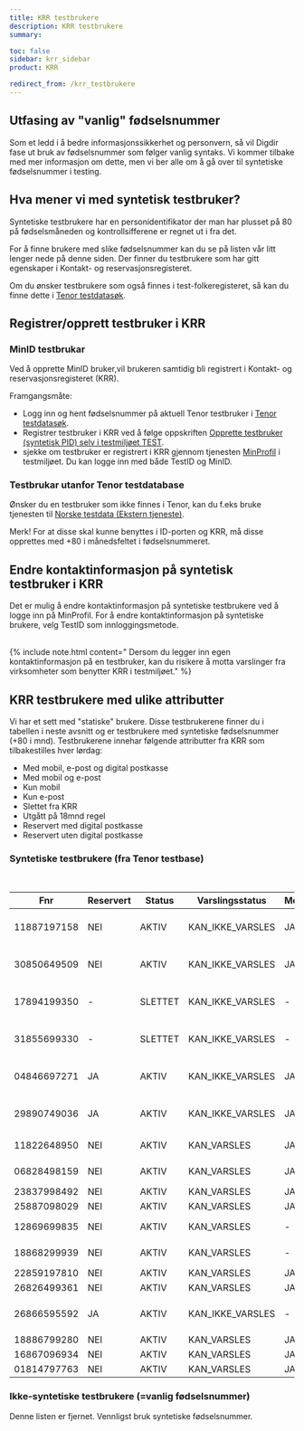 ```yaml
---
title: KRR testbrukere
description: KRR testbrukere
summary:

toc: false
sidebar: krr_sidebar
product: KRR

redirect_from: /krr_testbrukere
---
```


## Utfasing av "vanlig" fødselsnummer

Som et ledd i å bedre informasjonssikkerhet og personvern, så vil Digdir fase ut bruk av fødselsnummer som følger vanlig syntaks. Vi kommer tilbake med mer informasjon om dette, men vi ber alle om å gå over til syntetiske fødselsnummer i testing.

## Hva mener vi med syntetisk testbruker?

Syntetiske testbrukere har en personidentifikator der man har plusset på 80 på fødselsmåneden og kontrollsifferene er regnet ut i fra det.

For å finne brukere med slike fødselsnummer kan du se på listen vår litt lenger nede på denne siden. Der finner du testbrukere som har gitt egenskaper i Kontakt- og reservasjonsregisteret.

Om du ønsker testbrukere som også finnes i test-folkeregisteret, så kan du finne dette i [Tenor testdatasøk](https://www.skatteetaten.no/skjema/testdata/).


## Registrer/opprett testbruker i KRR

### MinID testbrukar

Ved å opprette MinID bruker,vil brukeren samtidig bli registrert i Kontakt- og reservasjonsregisteret (KRR).

Framgangsmåte:
<br>
- Logg inn og hent fødselsnummer på aktuell Tenor testbruker i [Tenor testdatasøk](https://www.skatteetaten.no/skjema/testdata/).
- Registrer testbruker i KRR ved å følge oppskriften [Opprette testbruker (syntetisk PID) selv i testmiljøet TEST](https://docs.digdir.no/docs/idporten/idporten/idporten_testbrukere.html#opprette-testbruker-syntetisk-pid-selv-i-testmilj%C3%B8et-test).
- sjekke om testbruker er registrert i KRR gjennom tjenesten [MinProfil](https://docs.digdir.no/docs/Kontaktregisteret/krr_sluttbrukerinnstillinger) i testmiljøet. Du kan logge inn med både TestID og MinID.  

### Testbrukar utanfor Tenor testdatabase
Ønsker du en testbruker som ikke finnes i Tenor, kan du f.eks bruke tjenesten til [Norske testdata (Ekstern tjeneste)](https://norske-testdata.no/fiktivt-fnr/). 

Merk! For at disse skal kunne benyttes i ID-porten og KRR, må disse opprettes med +80 i månedsfeltet i fødselsnummeret. 


## Endre kontaktinformasjon på syntetisk testbruker i KRR
Det er mulig å endre kontaktinformasjon på syntetiske testbrukere ved å logge inn på MinProfil.
For å endre kontaktinformasjon på syntetiske brukere, velg TestID som innloggingsmetode.

<br>
{% include note.html content=" Dersom du legger inn egen kontaktinformasjon på en testbruker, kan du risikere å motta varslinger fra virksomheter som benytter KRR i testmiljøet." %}
<br>

## KRR testbrukere med ulike attributter
Vi har et sett med "statiske" brukere. Disse testbrukerene finner du i tabellen i neste avsnitt og er testbrukere med syntetiske fødselsnummer (+80 i mnd). Testbrukerene innehar følgende attributter fra KRR som tilbakestilles hver lørdag:

- Med mobil, e-post og digital postkasse
- Med mobil og e-post
- Kun mobil
- Kun e-post
- Slettet fra KRR
- Utgått på 18mnd regel
- Reservert med digital postkasse
- Reservert uten digital postkasse


### Syntetiske testbrukere (fra Tenor testbase)

<br>

|Fnr|Reservert|Status|Varslingsstatus|Mobil|Epost|Postkasse|Språk|Merknad|
| - | - | - | - | - | - | - | - | - |
| 11887197158 | NEI | AKTIV | KAN_IKKE_VARSLES | JA |  JA | - | - | Utgått kontaktinformasjon 18mnd regelen |
| 30850649509 | NEI | AKTIV | KAN_IKKE_VARSLES | JA | JA | - | - | Utgått kontaktinformasjon 18mnd regelen |
| 17894199350 | - | SLETTET | KAN_IKKE_VARSLES | - | - | - | - | Slettet fra kontakt- og reservasjonsregister |
| 31855699330 | - | SLETTET | KAN_IKKE_VARSLES | - | - | - | - | Slettet fra kontakt- og reservasjonsregister |
| 04846697271 | JA | AKTIV | KAN_IKKE_VARSLES | JA | JA | - | - | Mobil og e-post registrert med reservasjon |
| 29890749036 | JA | AKTIV | KAN_IKKE_VARSLES | JA | JA | - | - | Mobil og e-post registrert med reservasjon |
| 11822648950 | NEI | AKTIV | KAN_VARSLES | JA | JA | - | - | Mobil og e-post registrert |
| 06828498159 | NEI | AKTIV | KAN_VARSLES | JA | JA | - | - | Mobil og e-post registrert |
| 23837998492 | NEI | AKTIV | KAN_VARSLES | JA | - | - | - | Kun mobil registrert |
| 25887098029 | NEI | AKTIV | KAN_VARSLES | JA | - | - | - | Kun mobil registrert |
| 12869699835 | NEI | AKTIV | KAN_VARSLES | - | JA | - | - | Kun e-post registrert |
| 18868299939 | NEI | AKTIV | KAN_VARSLES | - | JA | - | - | Kun e-post registrert |
| 22859197810 | NEI | AKTIV | KAN_VARSLES | JA | JA | Digipost | - | Digipost |
| 26826499361 | NEI | AKTIV | KAN_VARSLES | JA | JA | eBOKS | - | eBoks |
| 26866595592 | JA | AKTIV | KAN_IKKE_VARSLES | - | JA | - | - | Digipost med reservasjon ola.nordmann#40NU |
| 18886799280 | NEI | AKTIV | KAN_VARSLES | JA | JA | - | nn | Språkvalg Nynorsk |
| 16867096934 | NEI | AKTIV | KAN_VARSLES | JA | JA | - | nb | Språkvalg Bokmål |
| 01814797763 | NEI | AKTIV | KAN_VARSLES | JA | JA | - | en | Språkvalg Engelsk |

### Ikke-syntetiske testbrukere (=vanlig fødselsnummer)

Denne listen er fjernet. Vennligst bruk syntetiske fødselsnummer.
